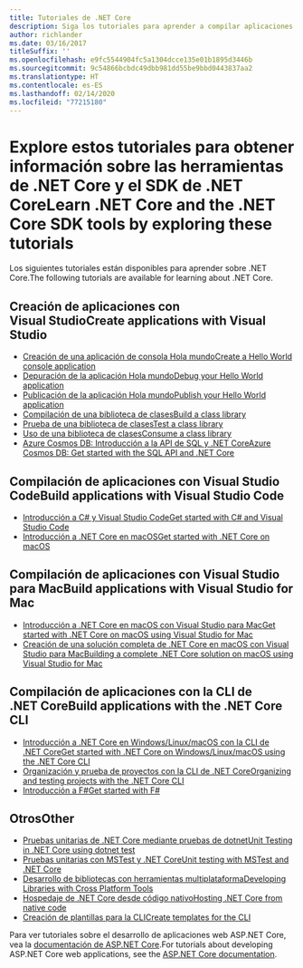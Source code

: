 ```yaml
---
title: Tutoriales de .NET Core
description: Siga los tutoriales para aprender a compilar aplicaciones y bibliotecas de .NET Core en Mac, Linux y Windows.
author: richlander
ms.date: 03/16/2017
titleSuffix: ''
ms.openlocfilehash: e9fc5544904fc5a1304dcce135e01b1895d3446b
ms.sourcegitcommit: 9c54866bcbdc49dbb981dd55be9bbd0443837aa2
ms.translationtype: HT
ms.contentlocale: es-ES
ms.lasthandoff: 02/14/2020
ms.locfileid: "77215180"
---
```

# <a name="learn-net-core-and-the-net-core-sdk-tools-by-exploring-these-tutorials"></a><span data-ttu-id="3adbd-103">Explore estos tutoriales para obtener información sobre las herramientas de .NET Core y el SDK de .NET Core</span><span class="sxs-lookup"><span data-stu-id="3adbd-103">Learn .NET Core and the .NET Core SDK tools by exploring these tutorials</span></span>

<span data-ttu-id="3adbd-104">Los siguientes tutoriales están disponibles para aprender sobre .NET Core.</span><span class="sxs-lookup"><span data-stu-id="3adbd-104">The following tutorials are available for learning about .NET Core.</span></span>

## <a name="create-applications-with-visual-studio"></a><span data-ttu-id="3adbd-105">Creación de aplicaciones con Visual Studio</span><span class="sxs-lookup"><span data-stu-id="3adbd-105">Create applications with Visual Studio</span></span>

- [<span data-ttu-id="3adbd-106">Creación de una aplicación de consola Hola mundo</span><span class="sxs-lookup"><span data-stu-id="3adbd-106">Create a Hello World console application</span></span>](with-visual-studio.md)
- [<span data-ttu-id="3adbd-107">Depuración de la aplicación Hola mundo</span><span class="sxs-lookup"><span data-stu-id="3adbd-107">Debug your Hello World application</span></span>](debugging-with-visual-studio.md)
- [<span data-ttu-id="3adbd-108">Publicación de la aplicación Hola mundo</span><span class="sxs-lookup"><span data-stu-id="3adbd-108">Publish your Hello World application</span></span>](publishing-with-visual-studio.md)
- [<span data-ttu-id="3adbd-109">Compilación de una biblioteca de clases</span><span class="sxs-lookup"><span data-stu-id="3adbd-109">Build a class library</span></span>](library-with-visual-studio.md)
- [<span data-ttu-id="3adbd-110">Prueba de una biblioteca de clases</span><span class="sxs-lookup"><span data-stu-id="3adbd-110">Test a class library</span></span>](testing-library-with-visual-studio.md)
- [<span data-ttu-id="3adbd-111">Uso de una biblioteca de clases</span><span class="sxs-lookup"><span data-stu-id="3adbd-111">Consume a class library</span></span>](consuming-library-with-visual-studio.md)
- [<span data-ttu-id="3adbd-112">Azure Cosmos DB: Introducción a la API de SQL y .NET Core</span><span class="sxs-lookup"><span data-stu-id="3adbd-112">Azure Cosmos DB: Get started with the SQL API and .NET Core</span></span>](/azure/cosmos-db/sql-api-dotnetcore-get-started)

## <a name="build-applications-with-visual-studio-code"></a><span data-ttu-id="3adbd-113">Compilación de aplicaciones con Visual Studio Code</span><span class="sxs-lookup"><span data-stu-id="3adbd-113">Build applications with Visual Studio Code</span></span>

- [<span data-ttu-id="3adbd-114">Introducción a C# y Visual Studio Code</span><span class="sxs-lookup"><span data-stu-id="3adbd-114">Get started with C# and Visual Studio Code</span></span>](with-visual-studio-code.md)
- [<span data-ttu-id="3adbd-115">Introducción a .NET Core en macOS</span><span class="sxs-lookup"><span data-stu-id="3adbd-115">Get started with .NET Core on macOS</span></span>](using-on-macos.md)

## <a name="build-applications-with-visual-studio-for-mac"></a><span data-ttu-id="3adbd-116">Compilación de aplicaciones con Visual Studio para Mac</span><span class="sxs-lookup"><span data-stu-id="3adbd-116">Build applications with Visual Studio for Mac</span></span>

- [<span data-ttu-id="3adbd-117">Introducción a .NET Core en macOS con Visual Studio para Mac</span><span class="sxs-lookup"><span data-stu-id="3adbd-117">Get started with .NET Core on macOS using Visual Studio for Mac</span></span>](using-on-mac-vs.md)
- [<span data-ttu-id="3adbd-118">Creación de una solución completa de .NET Core en macOS con Visual Studio para Mac</span><span class="sxs-lookup"><span data-stu-id="3adbd-118">Building a complete .NET Core solution on macOS using Visual Studio for Mac</span></span>](using-on-mac-vs-full-solution.md)

## <a name="build-applications-with-the-net-core-cli"></a><span data-ttu-id="3adbd-119">Compilación de aplicaciones con la CLI de .NET Core</span><span class="sxs-lookup"><span data-stu-id="3adbd-119">Build applications with the .NET Core CLI</span></span>

- [<span data-ttu-id="3adbd-120">Introducción a .NET Core en Windows/Linux/macOS con la CLI de .NET Core</span><span class="sxs-lookup"><span data-stu-id="3adbd-120">Get started with .NET Core on Windows/Linux/macOS using the .NET Core CLI</span></span>](cli-create-console-app.md)
- [<span data-ttu-id="3adbd-121">Organización y prueba de proyectos con la CLI de .NET Core</span><span class="sxs-lookup"><span data-stu-id="3adbd-121">Organizing and testing projects with the .NET Core CLI</span></span>](testing-with-cli.md)
- [<span data-ttu-id="3adbd-122">Introducción a F#</span><span class="sxs-lookup"><span data-stu-id="3adbd-122">Get started with F#</span></span>](../../fsharp/get-started/get-started-command-line.md)

## <a name="other"></a><span data-ttu-id="3adbd-123">Otros</span><span class="sxs-lookup"><span data-stu-id="3adbd-123">Other</span></span>

- [<span data-ttu-id="3adbd-124">Pruebas unitarias de .NET Core mediante pruebas de dotnet</span><span class="sxs-lookup"><span data-stu-id="3adbd-124">Unit Testing in .NET Core using dotnet test</span></span>](../testing/unit-testing-with-dotnet-test.md)
- [<span data-ttu-id="3adbd-125">Pruebas unitarias con MSTest y .NET Core</span><span class="sxs-lookup"><span data-stu-id="3adbd-125">Unit testing with MSTest and .NET Core</span></span>](../testing/unit-testing-with-mstest.md)
- [<span data-ttu-id="3adbd-126">Desarrollo de bibliotecas con herramientas multiplataforma</span><span class="sxs-lookup"><span data-stu-id="3adbd-126">Developing Libraries with Cross Platform Tools</span></span>](libraries.md)
- [<span data-ttu-id="3adbd-127">Hospedaje de .NET Core desde código nativo</span><span class="sxs-lookup"><span data-stu-id="3adbd-127">Hosting .NET Core from native code</span></span>](netcore-hosting.md)
- [<span data-ttu-id="3adbd-128">Creación de plantillas para la CLI</span><span class="sxs-lookup"><span data-stu-id="3adbd-128">Create templates for the CLI</span></span>](cli-templates-create-item-template.md)

<span data-ttu-id="3adbd-129">Para ver tutoriales sobre el desarrollo de aplicaciones web ASP.NET Core, vea la [documentación de ASP.NET Core](/aspnet/core/).</span><span class="sxs-lookup"><span data-stu-id="3adbd-129">For tutorials about developing ASP.NET Core web applications, see the [ASP.NET Core documentation](/aspnet/core/).</span></span>
